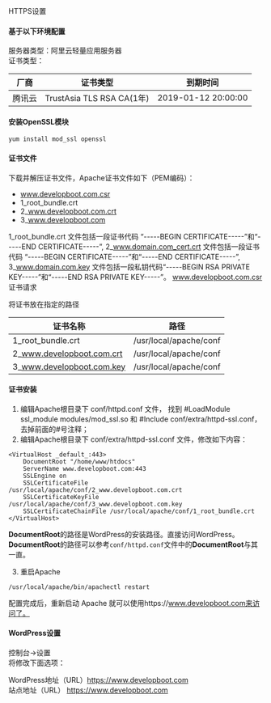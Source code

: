 HTTPS设置
#### 基于以下环境配置    
服务器类型：阿里云轻量应用服务器    
证书类型：   

厂商 | 证书类型 | 到期时间
---- | ---- | -------
腾讯云|TrustAsia TLS RSA CA(1年)|2019-01-12 20:00:00


#### 安装OpenSSL模块
```
yum install mod_ssl openssl
```


#### 证书文件
下载并解压证书文件，Apache证书文件如下（PEM编码）：

- www.developboot.com.csr   
- 1_root_bundle.crt     
- 2_www.developboot.com.crt     
- 3_www.developboot.com     

1_root_bundle.crt 文件包括一段证书代码 “-----BEGIN CERTIFICATE-----”和“-----END CERTIFICATE-----”,
2_www.domain.com_cert.crt 文件包括一段证书代码 “-----BEGIN CERTIFICATE-----”和“-----END CERTIFICATE-----”,
3_www.domain.com.key 文件包括一段私钥代码“-----BEGIN RSA PRIVATE KEY-----”和“-----END RSA PRIVATE KEY-----”。
www.developboot.com.csr 证书请求

将证书放在指定的路径

证书名称 | 路径
----|----
1_root_bundle.crt | /usr/local/apache/conf
2_www.developboot.com.crt | /usr/local/apache/conf
3_www.developboot.com.key | /usr/local/apache/conf

#### 证书安装
1. 编辑Apache根目录下 conf/httpd.conf 文件，
找到 #LoadModule ssl_module modules/mod_ssl.so 和 #Include conf/extra/httpd-ssl.conf，去掉前面的#号注释；
2. 编辑Apache根目录下 conf/extra/httpd-ssl.conf 文件，修改如下内容：
```
<VirtualHost _default_:443>
    DocumentRoot "/home/www/htdocs"
    ServerName www.developboot.com:443
    SSLEngine on
    SSLCertificateFile /usr/local/apache/conf/2_www.developboot.com.crt
    SSLCertificateKeyFile /usr/local/apache/conf/3_www.developboot.com.key
    SSLCertificateChainFile /usr/local/apache/conf/1_root_bundle.crt
</VirtualHost>
```

**DocumentRoot**的路径是WordPress的安装路径。直接访问WordPress。
**DocumentRoot**的路径可以参考`conf/httpd.conf`文件中的**DocumentRoot**与其一直。

3. 重启Apache 
```
/usr/local/apache/bin/apachectl restart
```

配置完成后，重新启动 Apache 就可以使用https://www.developboot.com来访问了。


#### WordPress设置
控制台->设置     
将修改下面选项：

WordPress地址（URL）https://www.developboot.com     
站点地址（URL）     https://www.developboot.com







